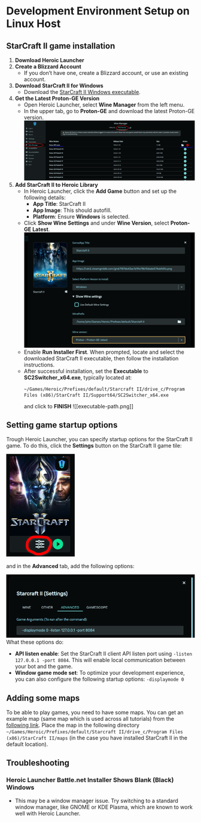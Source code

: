 # Development Environment Setup on Linux Host

## StarCraft II game installation

1. **Download Heroic Launcher**
2. **Create a Blizzard Account**
    - If you don’t have one, create a Blizzard account, or use an existing account.
3. **Download StarCraft II for Windows**
    - Download the [StarCraft II Windows executable](https://download.battle.net/en-us?product=sc2&blzcmp=sc2_gamesite).
4. **Get the Latest Proton-GE Version**
    - Open Heroic Launcher, select **Wine Manager** from the left menu.
    - In the upper tab, go to **Proton-GE** and download the latest Proton-GE version.
      ![wine-manager.png](./images/wine-manager.png)
5. **Add StarCraft II to Heroic Library**
    - In Heroic Launcher, click the **Add Game** button and set up the following details:
        - **App Title**: StarCraft II
        - **App Image**: This should autofill.
        - **Platform**: Ensure **Windows** is selected.
    - Click **Show Wine Settings** and under **Wine Version**, select **Proton-GE Latest**.
      ![wine-version.png](./images/wine-version.png)
    - Enable **Run Installer First**. When prompted, locate and select the downloaded StarCraft II executable, then
      follow the installation instructions.
    - After successful installation, set the **Executable** to **SC2Switcher_x64.exe**, typically located at:
      ```
      ~/Games/Heroic/Prefixes/default/Starcraft II/drive_c/Program Files (x86)/StarCraft II/Support64/SC2Switcher_x64.exe
      ```
      and click to **FINISH**
      ![[executable-path.png]]

## Setting game startup options

Trough Heroic Launcher, you can specify startup options for the StarCraft II game. To do this, click the **Settings**
button on the StarCraft II game tile:

![settings-button.png](./images/settings-button.png)

and in the **Advanced** tab, add the following options:


![game-arguments.png](./images/game-arguments.png)
What these options do:

- **API listen enable**: Set the StarCraft II client API listen port using `-listen 127.0.0.1 -port 8084`. This will
  enable local communication between your bot and the game.
- **Window game mode set**: To optimize your development experience, you can also configure the following startup
  options: `-displaymode 0`

## Adding some maps

To be able to play games, you need to have some maps. You can get an example map (same map which is used across all
tutorials) from
the [following link](https://github.com/dubblen/sc2ai/raw/refs/heads/master/bootstrap/maps/BerlingradAIE.SC2Map). Place
the map in the following
directory `~/Games/Heroic/Prefixes/default/Starcraft II/drive_c/Program Files (x86)/StarCraft II/maps` (in the case you
have installed StarCraft II in the default location).

## Troubleshooting

### Heroic Launcher Battle.net Installer Shows Blank (Black) Windows

- This may be a window manager issue. Try switching to a standard window manager, like GNOME or KDE Plasma, which are
  known to work well with Heroic Launcher.

